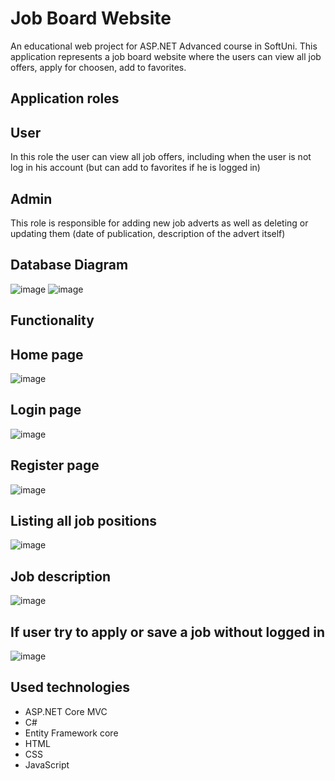 
# Job Board Website

An educational web project for ASP.NET Advanced course in SoftUni. This application represents a job board website where the users can view all job offers, apply for choosen, add to favorites.


## Application roles

## User
In this role the user can view all job offers, including when the user is not log in his account (but can add to favorites if he is logged in)

## Admin
This role is responsible for adding new job adverts as well as deleting or updating them (date of publication, description of the advert itself)

## Database Diagram
![image](https://github.com/user-attachments/assets/f5a7d800-aeca-48df-994d-03f314bceec2)
![image](https://github.com/user-attachments/assets/355919c5-e246-4b79-8a78-7f6fc5775715)


## Functionality

## Home page
![image](https://github.com/user-attachments/assets/21784e5b-33d2-44e9-a07f-6400f8c61ff1)

## Login page
![image](https://github.com/user-attachments/assets/69b39c3b-3776-4cce-9f5d-6b9802fc2668)

## Register page
![image](https://github.com/user-attachments/assets/1dd9f511-cac9-4f4f-bac6-6420d2626e0e)

## Listing all job positions
![image](https://github.com/user-attachments/assets/c272214e-8ffa-4a8d-8b9e-5b9de06861f5)

## Job description
![image](https://github.com/user-attachments/assets/d6e2ed61-c292-4cb0-b4ba-f5c2b5082ae0)


## If user try to apply or save a job without logged in
![image](https://github.com/user-attachments/assets/545b2083-5b6a-4df6-a473-ad713adbce2d)

## Used technologies
* ASP.NET Core MVC 
* C#
* Entity Framework core
* HTML
* CSS
* JavaScript
